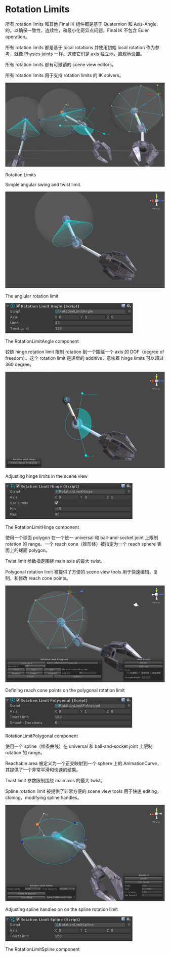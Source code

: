 # Rotation Limits

所有 rotation limits 和其他 Final IK 组件都是基于 Quaternion 和 Axis-Angle 的，以确保一致性，连续性，和最小化奇异点问题。Final IK 不包含 Euler operation。

所有 rotation limits 都是基于 local rotations 并使用初始 local rotation 作为参考，就像 Physics joints 一样。这使它们是 axis 独立地，直观地设置。

所有 rotation limits 都有可撤销的 scene view editors。

所有 rotation limits 用于支持 rotation limits 的 IK solvers。

![RotationLimits](Image/RotationLimits.png)

Rotation Limits

Simple angular swing and twist limit.

![RotationLimitAngle](Image/RotationLimitAngle.png)

The anglular rotation limit

![RotationLimitAngleComponent](Image/RotationLimitAngleComponent.png)

The RotationLimitAngle component

铰链 hinge rotation limit 限制 rotation 到一个围绕一个 axis 的 DOF（degree of freedom）。这个 rotation limit 是递增的 additive，意味着 hinge limits 可以超过 360 degree。

![RotationLimitHinge](Image/RotationLimitHinge.png)

Adjusting hinge limits in the scene view

![RotationLimitHingeComponent](Image/RotationLimitHingeComponent.png)

The RotationLimitHinge component

使用一个球面 polygon 在一个统一 universal 和 ball-and-socket joint 上限制 rotation 的 range。一个 reach cone（锥形体）被指定为一个 reach sphere 表面上的球面 polygon。

Twist limit 参数指定围绕 main axis 的最大 twist。

Polygonal rotation limit 被提供了方便的 scene view tools 用于快速编辑，复制，和修改 reach cone points。

![RotationLimitPolygonal](Image/RotationLimitPolygonal.png)

Defining reach cone points on the polygonal rotation limit

![RotationLimitPolygonalComponent](Image/RotationLimitPolygonalComponent.png)

RotationLimitPolygonal component

使用一个 spline（样条曲线）在 universal 和 ball-and-socket joint 上限制 rotation 的 range。

Reachable area 被定义为一个正交映射到一个 sphere 上的 AnimationCurve，其提供了一个非常平滑和快速的结果。

Twist limit 参数限制围绕 main axis 的最大 twist。

Spline rotation limit 被提供了非常方便的 scene view tools 用于快速 editing，cloning，modifying spline handles。

![RotationLimitSpline](Image/RotationLimitSpline.png)

Adjusting spline handles on on the spline rotation limit

![RotationLimitSplineComponent](Image/RotationLimitSplineComponent.png)

The RotationLimitSpline component
